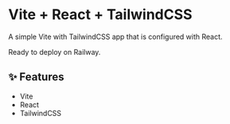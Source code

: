 # Vite + React + TailwindCSS

A simple Vite with TailwindCSS app that is configured with React.

Ready to deploy on Railway.

## ✨ Features

- Vite
- React
- TailwindCSS
